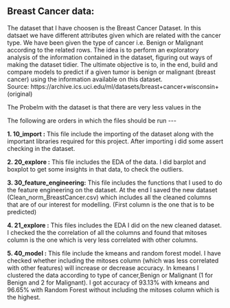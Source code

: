 ## Breast Cancer data:

<p> The dataset that I have choosen is the Breast Cancer Dataset. In this datsaet we have different attributes given which are related with the cancer type. We have been given the type of cancer i.e. Benign or Malignant according to the related rows.
The idea is to perform an exploratory analysis of the information contained in the dataset, figuring out ways of making the dataset tidier. The ultimate objective is to, in the end, build and compare models to predict if a given tumor is benign or malignant (breast cancer) using the information available on this dataset. <br>
Source: https://archive.ics.uci.edu/ml/datasets/breast+cancer+wisconsin+(original)
</p>
<p>
The Probelm with the dataset is that there are very less values in the 
</p>

The following are orders in which the files should be run --- <br>

<b>1. 10_import :</b> This file include the importing of the dataset along with the important libraries required for this project. After importing i did some assert checking in the dataset.<br>

<b>2. 20_explore :</b> This file includes the EDA of the data. I did barplot and boxplot to get some insights in that data, to check the outliers.<br>

<b>3. 30_feature_engineering:</b> This file includes the functions that I used to do the feature engineering on the dataset. At the end I saved the new dataset (Clean_norm_BreastCancer.csv) which includes all the cleaned columns that are of our interest for modelling. (First column is the one that is to be predicted)<br>

<b>4. 21_explore :</b> This files includes the EDA I did on the new cleaned dataset. I checked the the correlation of all the columns and found that mitoses column is the one which is very less correlated with other columns.<br>

<b>5. 40_model :</b> This file include the kmeans and random forest model. I have checked whether including the mitoses column (which was less correlated with other features) will increase or decrease accuracy. In kmeans I clustered the data according to type of cancer,Benign or Malignant (1 for Benign and 2 for Malignant). I got accuracy of 93.13% with kmeans and 96.65% with Random Forest without including the mitoses column which is the highest. <br>
